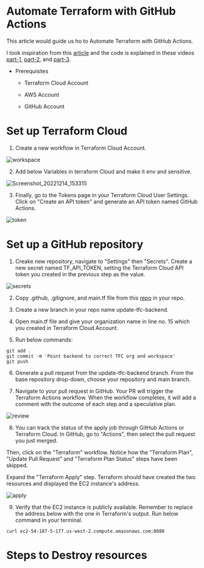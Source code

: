 # Automate Terraform with GitHub Actions

This article would guide us ho to Automate Terraform with GitHub Actions.

I took inspiration from this [article](https://developer.hashicorp.com/terraform/tutorials/automation/github-actions?in=terraform%2Fautomation) and the code is explained in these videos [part-1](https://shorthillstech-my.sharepoint.com/personal/kapil_jain_shorthillstech_com/_layouts/15/onedrive.aspx?ga=1&id=%2Fpersonal%2Fkapil%5Fjain%5Fshorthillstech%5Fcom%2FDocuments%2FTraining%2FDevOps%2FProjects%2FAutomate%20Terraform%20with%20GitHub%20Actions%20%2D%20ShubhamChaurasia%2Emp4&parent=%2Fpersonal%2Fkapil%5Fjain%5Fshorthillstech%5Fcom%2FDocuments%2FTraining%2FDevOps%2FProjects), [part-2](https://shorthillstech-my.sharepoint.com/personal/kapil_jain_shorthillstech_com/_layouts/15/onedrive.aspx?ga=1&id=%2Fpersonal%2Fkapil%5Fjain%5Fshorthillstech%5Fcom%2FDocuments%2FTraining%2FDevOps%2FProjects%2FAutomate%20Terraform%20with%20GitHub%20Actions%28part%20%2D%202%29%20%2D%20ShubhamChaurasia%2Emp4&parent=%2Fpersonal%2Fkapil%5Fjain%5Fshorthillstech%5Fcom%2FDocuments%2FTraining%2FDevOps%2FProjects), and [part-3](https://shorthillstech-my.sharepoint.com/personal/kapil_jain_shorthillstech_com/_layouts/15/onedrive.aspx?ga=1&id=%2Fpersonal%2Fkapil%5Fjain%5Fshorthillstech%5Fcom%2FDocuments%2FTraining%2FDevOps%2FProjects%2FAutomate%20Terraform%20with%20GitHub%20Actions%28part%20%2D%203%29%20%2D%20ShubhamChaurasia%2Emp4&parent=%2Fpersonal%2Fkapil%5Fjain%5Fshorthillstech%5Fcom%2FDocuments%2FTraining%2FDevOps%2FProjects). 

- Prerequisites
  - Terraform Cloud Account

  - AWS Account

  - GitHub Account

# Set up Terraform Cloud

1. Create a new workflow in Terraform Cloud Account.

![workspace](https://user-images.githubusercontent.com/101810595/207565202-fa56527a-2191-42c5-a065-1fe3356de23e.gif)

2. Add below Variables in terraform Cloud and make it env and sensitive.

![Screenshot_20221214_153315](https://user-images.githubusercontent.com/101810595/207566329-d9b01e5e-97ad-46ca-9f6b-147026c40bbe.png)

3. Finally, go to the Tokens page in your Terraform Cloud User Settings. Click on "Create an API token" and generate an API token named GitHub Actions.

![token](https://user-images.githubusercontent.com/101810595/207566240-2388ce12-f310-43ba-b206-6ce9df8d874b.gif)

# Set up a GitHub repository

1. Creake new repository, navigate to "Settings" then "Secrets". Create a new secret named TF_API_TOKEN, setting the Terraform Cloud API token you created in the previous step as the value.

![secrets](https://user-images.githubusercontent.com/101810595/207567248-5356eb9e-f985-419e-a3fc-89c53e9f589c.gif)

2. Copy .github, .gitignore, and main.tf file from this [repo](https://github.com/hashicorp/learn-terraform-github-actions)  in your repo.

3. Create a new branch in your repo name update-tfc-backend.

4. Open main.tf file and give your organization name in line no. 15 which you created in Terraform Cloud Account. 

5. Run below commands:

```
git add .
git commit -m 'Point backend to correct TFC org and workspace'
git push
```

6. Generate a pull request from the update-tfc-backend branch. From the base repository drop-down, choose your repository and main branch.

7. Navigate to your pull request in GitHub. Your PR will trigger the Terraform Actions workflow. When the workflow completes, it will add a comment with the outcome of each step and a speculative plan.

![review](https://user-images.githubusercontent.com/101810595/207570548-6159d231-21b8-4844-9aa8-8ffbab839431.gif)

8. You can track the status of the apply job through GitHub Actions or Terraform Cloud. In GitHub, go to "Actions", then select the pull request you just merged.

Then, click on the "Terraform" workflow. Notice how the "Terraform Plan", "Update Pull Request" and "Terraform Plan Status" steps have been skipped.

Expand the "Terraform Apply" step. Terraform should have created the two resources and displayed the EC2 instance's address.

![apply](https://user-images.githubusercontent.com/101810595/207571170-7581f16d-927d-46dc-ae31-0359f95c1eca.gif)

9. Verify that the EC2 instance is publicly available. Remember to replace the address below with the one in Terraform's output. Run below command in your terminal.

```
curl ec2-54-187-5-177.us-west-2.compute.amazonaws.com:8080
```

# Steps to Destroy resources





